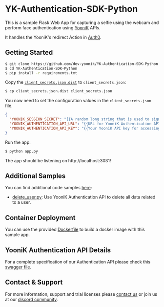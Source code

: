 # YK-Authentication-SDK-Python

This is a sample Flask Web App for capturing a selfie using the webcam and perform face authentication using [YooniK](https://www.yoonik.me) APIs.

It handles the YooniK's redirect Action in [Auth0](https://marketplace.auth0.com/integrations/yoonik-face-authentication).

## Getting Started

```bash
$ git clone https://github.com/dev-yoonik/YK-Authentication-SDK-Python.git
$ cd YK-Authentication-SDK-Python
$ pip install -r requirements.txt
```

Copy the [`client_secrets.json.dist`](client_secrets.json.dist) to `client_secrets.json`:

```bash
$ cp client_secrets.json.dist client_secrets.json
```

You now need to set the configuration values in the `client_secrets.json` file.

```json
{
  "YOONIK_SESSION_SECRET": "{{A random long string that is used to sign the session token from Auth0}}",
  "YOONIK_AUTHENTICATION_API_URL": "{{URL for YooniK Authentication APIs}}",
  "YOONIK_AUTHENTICATION_API_KEY": "{{Your YooniK API key for accessing the YooniK APIs (please contact support@yoonik.me).}}"
}
```

Run the app:

```bash
$ python app.py
```

The app should be listening on http://localhost:3031!

## Additional Samples

You can find additional code samples [here](samples):

-   [delete_user.py](samples/delete_user.py): Use YooniK Authentication API to delete all data related to a user.

## Container Deployment

You can use the provided [Dockerfile](Dockerfile) to build a docker image with this sample app.

## YooniK Authentication API Details

For a complete specification of our Authentication API please check this [swagger file](authentication_api_swagger.json).

## Contact & Support

For more information, support and trial licenses please [contact us](mailto:support@yoonik.me) or join us at our [discord community](https://discord.gg/SqHVQUFNtN).

